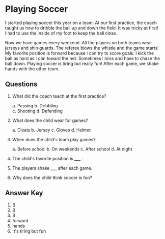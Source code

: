 # Playing Soccer

I started playing soccer this year on a team. At our first practice, the coach taught us how to dribble the ball up and down the field. It was tricky at first! I had to use the inside of my foot to keep the ball close.

Now we have games every weekend. All the players on both teams wear jerseys and shin guards. The referee blows the whistle and the game starts! My favorite position is forward because I can try to score goals. I kick the ball as hard as I can toward the net. Sometimes I miss and have to chase the ball down. Playing soccer is tiring but really fun! After each game, we shake hands with the other team.

## Questions

1. What did the coach teach at the first practice?

   a. Passing
   b. Dribbling  
   c. Shooting
   d. Defending

2. What does the child wear for games?

   a. Cleats
   b. Jersey
   c. Gloves
   d. Helmet

3. When does the child's team play games?

   a. Before school
   b. On weekends
   c. After school
   d. At night

4. The child's favorite position is ******\_\_\_****** .

5. The players shake ******\_\_\_****** after each game.

6. Why does the child think soccer is fun?

## Answer Key

1. B
2. B
3. B
4. forward
5. hands
6. It's tiring but fun
